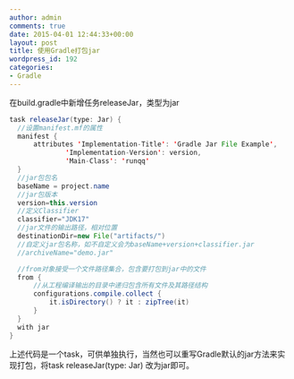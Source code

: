 ```yaml
---
author: admin
comments: true
date: 2015-04-01 12:44:33+00:00
layout: post
title: 使用Gradle打包jar
wordpress_id: 192
categories:
- Gradle
---
```


在build.gradle中新增任务releaseJar，类型为jar

```java
task releaseJar(type: Jar) {
  //设置manifest.mf的属性
  manifest {
      attributes 'Implementation-Title': 'Gradle Jar File Example',
              'Implementation-Version': version,
              'Main-Class': 'runqq'
  }
  //jar包包名
  baseName = project.name
  //jar包版本
  version=this.version
  //定义Classifier
  classifier="JDK17"
  //jar文件的输出路径，相对位置
  destinationDir=new File("artifacts/")
  //自定义jar包名称，如不自定义会为baseName+version+classifier.jar
  //archiveName="demo.jar"

  //from对象接受一个文件路径集合，包含要打包到jar中的文件
  from {
      //从工程编译输出的目录中递归包含所有文件及其路径结构
      configurations.compile.collect {
          it.isDirectory() ? it : zipTree(it)
      }
  }
  with jar
}
```

上述代码是一个task，可供单独执行，当然也可以重写Gradle默认的jar方法来实现打包，将task releaseJar(type: Jar) 改为jar即可。
